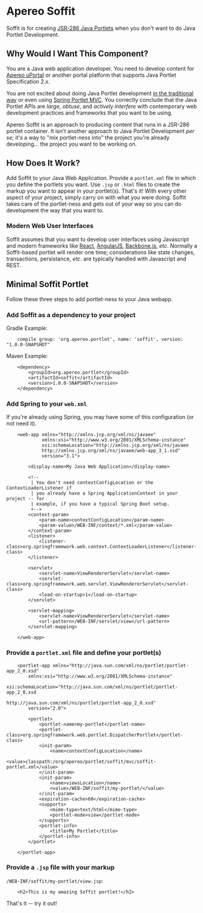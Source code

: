 # Apereo Soffit

Soffit is for creating [JSR-286 Java Portlets](https://jcp.org/en/jsr/detail?id=286) when you don't want to do Java Portlet Development.

## Why Would I Want This Component?

You are a Java web application developer.  You need to develop content for [Apereo uPortal](https://www.apereo.org/projects/uportal) or another portal platform that supports Java Portlet Specification 2.x.

You are not excited about doing Java Portlet development [in the traditional way](http://www.theserverside.com/tutorial/JSR-286-development-tutorial-An-introduction-to-portlet-programming) or even using [Spring Portlet MVC](http://docs.spring.io/autorepo/docs/spring/3.2.x/spring-framework-reference/html/portlet.html).  You correctly conclude that the Java Portlet APIs are _large_, _obtuse_, and _actively interfere_ with contemporary web development practices and frameworks that you want to be using.

Apereo Soffit is an approach to producing content that runs in a JSR-286 portlet container.  It isn't another approach to Java Portlet Development _per se_;  it's a way to "mix portlet-ness into" the project you're already developing... the project you want to be working on.

## How Does It Work?

Add Soffit to your Java Web Application.  Provide a `portlet.xml` file in which you define the portlets you want.  Use `.jsp` or `.html` files to create the markup you want to appear in your portlet(s).  That's it!  With every other aspect of your project, simply carry on with what you were doing.  Soffit takes care of the portlet-ness and gets out of your way so you can do development the way that you want to.

### Modern Web User Interfaces

Soffit assumes that you want to develop user interfaces using Javascript and modern frameworks like [React](https://facebook.github.io/react/), [AngularJS](https://angularjs.org/), [Backbone.js](http://backbonejs.org/), _etc_.  Normally a Soffit-based portlet will render one time;  considerations like state changes, transactions, persistance, _etc_. are typically handled with Javascript and REST.

## Minimal Soffit Portlet

Follow these three steps to add portlet-ness to your Java webapp.

### Add Soffit as a dependency to your project

Gradle Example:
```
    compile group: 'org.apereo.portlet', name: 'soffit', version: "1.0.0-SNAPSHOT"
```

Maven Example:
```
    <dependency>
        <groupId>org.apereo.portlet</groupId>
        <artifactId>soffit</artifactId>
        <version>1.0.0-SNAPSHOT</version>
    </dependency>
```

### Add Spring to your `web.xml`

If you're already using Spring, you may have some of this configuration (or not need it).

```
    <web-app xmlns="http://xmlns.jcp.org/xml/ns/javaee"
             xmlns:xsi="http://www.w3.org/2001/XMLSchema-instance"
             xsi:schemaLocation="http://xmlns.jcp.org/xml/ns/javaee
             http://xmlns.jcp.org/xml/ns/javaee/web-app_3_1.xsd"
             version="3.1">

        <display-name>My Java Web Application</display-name>

        <!--
         | You don't need contextConfigLocation or the ContextLoaderListener if
         | you already have a Spring ApplicationContext in your project -- for
         | example, if you have a typical Spring Boot setup.
         +-->
        <context-param>
            <param-name>contextConfigLocation</param-name>
            <param-value>/WEB-INF/context/*.xml</param-value>
        </context-param>
        <listener>
            <listener-class>org.springframework.web.context.ContextLoaderListener</listener-class>
        </listener>

        <servlet>
            <servlet-name>ViewRendererServlet</servlet-name>
            <servlet-class>org.springframework.web.servlet.ViewRendererServlet</servlet-class>
            <load-on-startup>1</load-on-startup>
        </servlet>

        <servlet-mapping>
            <servlet-name>ViewRendererServlet</servlet-name>
            <url-pattern>/WEB-INF/servlet/view</url-pattern>
        </servlet-mapping>

    </web-app>
```

### Provide a `portlet.xml` file and define your portlet(s)

```
    <portlet-app xmlns="http://java.sun.com/xml/ns/portlet/portlet-app_2_0.xsd"
        xmlns:xsi="http://www.w3.org/2001/XMLSchema-instance"
        xsi:schemaLocation="http://java.sun.com/xml/ns/portlet/portlet-app_2_0.xsd
                                http://java.sun.com/xml/ns/portlet/portlet-app_2_0.xsd"
        version="2.0">

        <portlet>
            <portlet-name>my-portlet</portlet-name>
            <portlet-class>org.springframework.web.portlet.DispatcherPortlet</portlet-class>
            <init-param>
                <name>contextConfigLocation</name>
                <value>classpath:/org/apereo/portlet/soffit/mvc/soffit-portlet.xml</value>
            </init-param>
            <init-param>
                <name>viewsLocation</name>
                <value>/WEB-INF/soffit/my-portlet/</value>
            </init-param>
            <expiration-cache>60</expiration-cache>
            <supports>
                <mime-type>text/html</mime-type>
                <portlet-mode>view</portlet-mode>
            </supports>
            <portlet-info>
                <title>My Portlet</title>
            </portlet-info>
        </portlet>

    </portlet-app>
```

### Provide a `.jsp` file with your markup

`/WEB-INF/soffit/my-portlet/view.jsp`:
```
    <h2>This is my amazing Soffit portlet!</h2>
```

That's it -- try it out!
